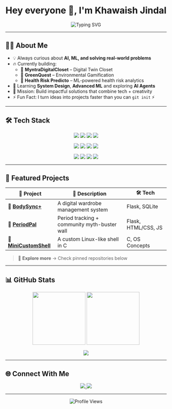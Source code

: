 <!-- Typing Animation Header -->
<h1 align="center">Hey everyone 👋, I'm Khawaish Jindal</h1>

<p align="center">
 <img src="https://readme-typing-svg.herokuapp.com?font=Fira+Code&size=24&pause=1000&center=true&vCenter=true&width=550&lines=Crafting+Smart+AI+Applications;Transforming+Ideas+Into+Code;Exploring+Full+Stack+Development;Driven+By+Curiosity+%26+Innovation" alt="Typing SVG" />

</p>

---

## 🧑‍💻 About Me  
- 💡 Always curious about **AI, ML, and solving real-world problems**  
- 🔥 Currently building:  
  - 👗 **MyntraDigitalCloset** – Digital Twin Closet  
  - 🌱 **GreenQuest** – Environmental Gamification  
  - 🏥 **Health Risk Predicto** – ML-powered health risk analytics  
- 🌱 Learning **System Design**, **Advanced ML** and exploring **AI Agents**  
- 🎯 Mission: Build impactful solutions that combine tech + creativity  
- ⚡ Fun Fact: I turn ideas into projects faster than you can `git init` ⚡  

---

## 🛠️ Tech Stack  

<p align="center">
  <!-- Languages -->
  <img src="https://img.shields.io/badge/Python-3776AB?style=for-the-badge&logo=python&logoColor=white"/>
  <img src="https://img.shields.io/badge/C++-00599C?style=for-the-badge&logo=c%2B%2B&logoColor=white"/>
  <img src="https://img.shields.io/badge/JavaScript-F7DF1E?style=for-the-badge&logo=javascript&logoColor=black"/>
  <img src="https://img.shields.io/badge/TypeScript-3178C6?style=for-the-badge&logo=typescript&logoColor=white"/>
</p>

<p align="center">
  <!-- Frameworks -->
  <img src="https://img.shields.io/badge/Flask-000000?style=for-the-badge&logo=flask&logoColor=white"/>
  <img src="https://img.shields.io/badge/React-61DAFB?style=for-the-badge&logo=react&logoColor=black"/>
  <img src="https://img.shields.io/badge/Tailwind_CSS-38B2AC?style=for-the-badge&logo=tailwind-css&logoColor=white"/>
  <img src="https://img.shields.io/badge/PostgreSQL-336791?style=for-the-badge&logo=postgresql&logoColor=white"/>
</p>

<p align="center">
  <!-- ML Tools -->
  <img src="https://img.shields.io/badge/Scikit--learn-F7931E?style=for-the-badge&logo=scikit-learn&logoColor=white"/>
  <img src="https://img.shields.io/badge/Pandas-150458?style=for-the-badge&logo=pandas&logoColor=white"/>
  <img src="https://img.shields.io/badge/Numpy-013243?style=for-the-badge&logo=numpy&logoColor=white"/>
  <img src="https://img.shields.io/badge/Matplotlib-004B87?style=for-the-badge&logo=plotly&logoColor=white"/>
</p>

---

## 📌 Featured Projects  

| 🚀 Project | 📝 Description | 🛠 Tech |
|-----------|---------------|--------|
| 🛒 [**BodySync+**](https://github.com/Khawaish2006/BodySyncPlus) | A digital wardrobe management system | Flask, SQLite |
| 🤝 [**PeriodPal**](https://github.com/Khawaish2006/periodpal) | Period tracking + community myth-buster wall | Flask, HTML/CSS, JS |
| 🧠 [**MiniCustomShell**](https://github.com/Khawaish2006/MiniCustomShell) | A custom Linux-like shell in C | C, OS Concepts |

> 🔗 **Explore more** → Check pinned repositories below  

---

## 📊 GitHub Stats  

<p align="center">
  <img src="https://github-readme-stats.vercel.app/api?username=Khawaish2006&show_icons=true&theme=tokyonight&hide_border=true" height="165">
  <img src="https://github-readme-streak-stats.herokuapp.com?user=Khawaish2006&theme=tokyonight&hide_border=true" height="165">
</p>

<p align="center">
  <img src="https://github-readme-stats.vercel.app/api/top-langs/?username=Khawaish2006&layout=compact&theme=tokyonight&hide_border=true"/>
</p>

---

## 🌐 Connect With Me  

<p align="center">
  <a href="https://www.linkedin.com/in/khawaish12?utm_source=share&utm_campaign=share_via&utm_content=profile&utm_medium=android_app">
    <img src="https://img.shields.io/badge/LinkedIn-0077B5?style=for-the-badge&logo=linkedin&logoColor=white"/>
  </a>
  <a href="mailto:jindal.kh12@gmail.com">
    <img src="https://img.shields.io/badge/Email-D14836?style=for-the-badge&logo=gmail&logoColor=white"/>
  </a>
</p>

---

<p align="center">
  <img src="https://komarev.com/ghpvc/?username=Khawaish2006&style=flat-square&color=blue" alt="Profile Views"/>
</p>

